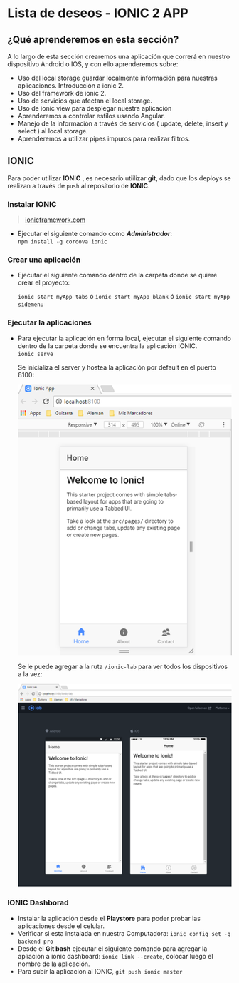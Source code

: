 # Lista de deseos - IONIC 2 APP

## ¿Qué aprenderemos en esta sección?

A lo largo de esta sección crearemos una aplicación que correrá en nuestro dispositivo Android o IOS, y con ello aprenderemos sobre:

* Uso del local storage guardar localmente información para nuestras aplicaciones.
Introducción a ionic 2.
* Uso del framework de ionic 2.
* Uso de servicios que afectan el local storage.
* Uso de ionic view para desplegar nuestra aplicación
* Aprenderemos a controlar estilos usando Angular.
* Manejo de la información a través de servicios ( update, delete, insert y select ) al local storage.
* Aprenderemos a utilizar pipes impuros para realizar filtros.

## IONIC

Para poder utilizar **IONIC** , es necesario utiilizar **git**, dado que los deploys se realizan a través de ``push`` al repositorio de **IONIC**.  

### Instalar **IONIC**

>[ionicframework.com](https://ionicframework.com/)

* Ejecutar el siguiente comando como _**Administrador**_:  
  `` npm install -g cordova ionic ``
  
### Crear una aplicación

* Ejecutar el siguiente comando dentro de la carpeta donde se quiere crear el proyecto:

  ``ionic start myApp tabs`` ó ``ionic start myApp blank`` ó ``ionic start myApp sidemenu``  
  
### Ejecutar la aplicaciones

* Para ejecutar la aplicación en forma local, ejecutar el siguiente comando dentro de la carpeta donde se encuentra la aplicación IONIC.  
  ``ionic serve``  
  
  Se inicializa el server y hostea la aplicación por default en el puerto 8100:  
   
     
  ![Ionic](documentation/ionic_local.png)
  
  
  Se le puede agregar a la ruta ``/ionic-lab`` para ver todos los dispositivos a la vez:  
  
  ![Ionic lab](documentation/ionic_lab.png)
 
### IONIC Dashborad

* Instalar la aplicación desde el **Playstore** para poder probar las aplicaciones desde el celular.
* Verificar si esta instalada en nuestra Computadora: ``ionic config set -g backend pro`` 
* Desde el **Git bash** ejecutar el siguiente comando para agregar la apliacion a ionic dashboard: ``ionic link --create``, colocar luego el nombre de la aplicación.
* Para subir la aplicacion al IONIC, ``git push ionic master``



  
  
  
 
